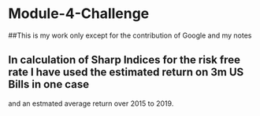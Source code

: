# Module-4-Challenge
##This is my work only except for the contribution of Google and my notes
## In calculation of Sharp Indices for the risk free rate I have used the estimated return on 3m US Bills in one case 
and an estmated average return over 2015 to 2019.
